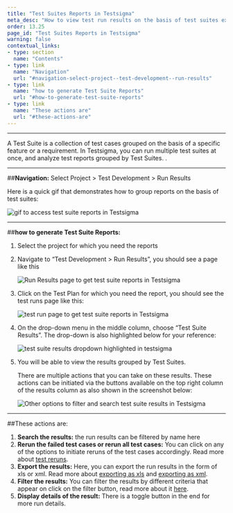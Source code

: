 ```yaml
---
title: "Test Suites Reports in Testsigma"
meta_desc: "How to view test run results on the basis of test suites executed in Testsigma."
order: 13.25
page_id: "Test Suites Reports in Testsigma"
warning: false
contextual_links:
- type: section
  name: "Contents"
- type: link
  name: "Navigation"
  url: "#navigation-select-project--test-development--run-results"
- type: link
  name: "how to generate Test Suite Reports"
  url: "#how-to-generate-test-suite-reports"
- type: link
  name: "These actions are"
  url: "#these-actions-are"
---
```


---

A Test Suite is a collection of test cases grouped on the basis of a specific feature or a requirement. In Testsigma, you can run multiple test suites at once, and analyze test reports grouped by Test Suites. . 

---
##**Navigation:** Select Project > Test Development > Run Results



Here is a quick gif that demonstrates how to group reports on the basis of test suites:

![gif to access test suite reports in Testsigma](https://docs.testsigma.com/images/test-suite-reports/gif-get-test-suite-reports-testsigma.gif)


---
##**how to generate Test Suite Reports:**

1. Select the project for which you need the reports
2. Navigate to “Test Development > Run Results”, you should see a page like this

   ![Run Results page to get test suite reports in Testsigma](https://docs.testsigma.com/images/test-suite-reports/run-results-page-to-get-test-suite-reports-testsigma.png)

3. Click on the Test Plan for which you need the report, you should see the test runs page like this:

   ![test run page to get test suite reports in Testsigma](https://docs.testsigma.com/images/test-suite-reports/test-run-page-to-get-test-suite-reports-in-testsigma.png)

4. On the drop-down menu in the middle column, choose “Test Suite Results”. The drop-down is also highlighted below for your reference:

   ![test suite results dropdown highlighted in testsigma](https://docs.testsigma.com/images/test-suite-reports/test-suite-results-dropdown-highlighted-testsigma.png)

5. You will be able to view the results grouped by Test Suites.


   There are multiple actions that you can take on these results. These actions can be initiated via the buttons available on the top right column of the results column as also shown in the screenshot below:

   ![Other options to filter and search test suite results in Testsigma](https://docs.testsigma.com/images/test-suite-reports/test-suite-results-other-options-to-filter-search-testsigma.png)

---
##These actions are:
1. **Search the results:** the run results can be filtered by name here
2. **Rerun the failed test cases or rerun all test cases:** You can click on any of the options to initiate reruns of the test cases accordingly. Read more about [test reruns](https://testsigma.com/docs/reports/runs/rerun/).
3. **Export the results:** Here, you can export the run results in the form of xls or xml. Read more about [exporting as xls](https://testsigma.com/docs/reports/runs/export-report-xls/) and [exporting as xml](https://testsigma.com/docs/reports/runs/export-report-junit/).
4. **Filter the results:** You can filter the results by different criteria that appear on click on the filter button, read more about it [here](https://testsigma.com/docs/reports/runs/filter-custom-reports/).
5. **Display details of the result:** There is a toggle button in the end for more run details.
